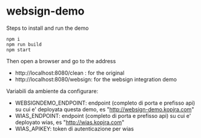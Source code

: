 # websign-demo

Steps to install and run the demo

    npm i
    npm run build
    npm start
    
Then open a browser and go to the address 

 - http://localhost:8080/clean : for the original
 - http://localhost:8080/websign: for the websign integration demo
 
 Variabili da ambiente da configurare:
 
 * WEBSIGNDEMO_ENDPOINT: endpoint (completo di porta e prefisso api) su cui e' deployata questa demo, es "http://websign-demo.kopjra.com"
 * WIAS_ENDPOINT: endpoint (completo di porta e prefisso api) su cui e' deployato wias, es "http://wias.kopjra.com"
 * WIAS_APIKEY: token di autenticazione per wias   
